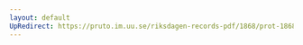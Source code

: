 ```yaml
---
layout: default
UpRedirect: https://pruto.im.uu.se/riksdagen-records-pdf/1868/prot-1868--ak--511.pdf
---
```

